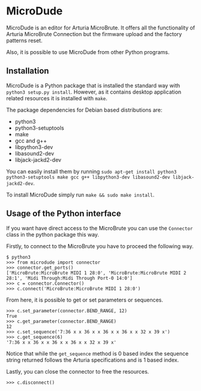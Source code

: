 # MicroDude

MicroDude is an editor for Arturia MicroBrute. It offers all the functionality of Arturia MicroBrute Connection but the firmware upload and the factory patterns reset.

Also, it is possible to use MicroDude from other Python programs.

## Installation
MicroDude is a Python package that is installed the standard way with `python3 setup.py install`. However, as it contains desktop application related resources it is installed with `make`.

The package dependencies for Debian based distributions are:
- python3
- python3-setuptools
- make
- gcc and g++
- libpython3-dev
- libasound2-dev
- libjack-jackd2-dev

You can easily install them by running `sudo apt-get install python3 python3-setuptools make gcc g++ libpython3-dev libasound2-dev libjack-jackd2-dev`.

To install MicroDude simply run `make && sudo make install`.

## Usage of the Python interface
If you want have direct access to the MicroBrute you can use the `Connector` class in the python package this way.

Firstly, to connect to the MicroBrute you have to proceed the following way.
```
$ python3
>>> from microdude import connector
>>> connector.get_ports()
['MicroBrute:MicroBrute MIDI 1 28:0', 'MicroBrute:MicroBrute MIDI 2 28:1', 'Midi Through:Midi Through Port-0 14:0']
>>> c = connector.Connector()
>>> c.connect('MicroBrute:MicroBrute MIDI 1 28:0')
```
From here, it is possible to get or set parameters or sequences.
```
>>> c.set_parameter(connector.BEND_RANGE, 12)
True
>>> c.get_parameter(connector.BEND_RANGE)
12
>>> c.set_sequence('7:36 x x 36 x x 36 x x 36 x x 32 x 39 x')
>>> c.get_sequence(6)
'7:36 x x 36 x x 36 x x 36 x x 32 x 39 x'
```
Notice that while the `get_sequence` method is 0 based index the sequence string returned follows the Arturia specifications and is 1 based index.

Lastly, you can close the connector to free the resources.
```
>>> c.disconnect()
```
